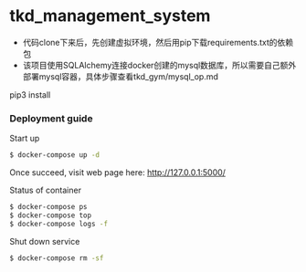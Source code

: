 # tkd_management_system

* 代码clone下来后，先创建虚拟环境，然后用pip下载requirements.txt的依赖包
* 该项目使用SQLAlchemy连接docker创建的mysql数据库，所以需要自己额外部署mysql容器，具体步骤查看tkd_gym/mysql_op.md

pip3 install

### Deployment guide

Start up
```bash
$ docker-compose up -d
```
Once succeed, visit web page here: http://127.0.0.1:5000/

Status of container
```bash
$ docker-compose ps
$ docker-compose top
$ docker-compose logs -f
```

Shut down service
```bash
$ docker-compose rm -sf
```
